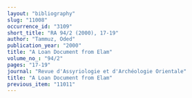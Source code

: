 ```yaml
---
layout: "bibliography"
slug: "11008"
occurrence_id: "3109"
short_title: "RA 94/2 (2000), 17-19"
author: "Tammuz, Oded"
publication_year: "2000"
title: "A Loan Document from Elam"
volume_no_: "94/2"
pages: "17-19"
journal: "Revue d'Assyriologie et d'Archéologie Orientale"
title: "A Loan Document from Elam"
previous_item: "11011"
---
```

